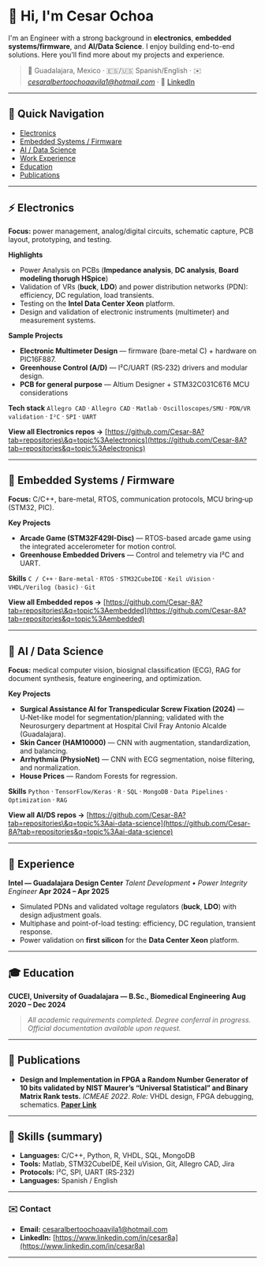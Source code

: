 # 👋 Hi, I'm **Cesar Ochoa**

I'm an Engineer with a strong background in **electronics**, **embedded systems/firmware**, and **AI/Data Science**. I enjoy building end-to-end solutions. Here you'll find more about my projects and experience.

> 📍 Guadalajara, Mexico · 🇪🇸/🇺🇸 Spanish/English · ✉️ *[cesaralbertoochoaavila1@hotmail.com](mailto:cesaralbertoochoaavila1@hotmail.com)* · 🔗 [LinkedIn](https://www.linkedin.com/in/cesar8a)
---

## 🧭 Quick Navigation

* [Electronics](#-electronics)
* [Embedded Systems / Firmware](#-embedded-systems--firmware)
* [AI / Data Science](#-ai--data-science)
* [Work Experience](#-experience)
* [Education](#-education)
* [Publications](#-publications)

---

## ⚡ Electronics

**Focus:** power management, analog/digital circuits, schematic capture, PCB layout, prototyping, and testing.

**Highlights**

* Power Analysis on PCBs (**Impedance analysis**, **DC analysis**, **Board modeling thorugh HSpice**)
* Validation of VRs (**buck**, **LDO**) and power distribution networks (PDN): efficiency, DC regulation, load transients.
* Testing on the **Intel Data Center Xeon** platform.
* Design and validation of electronic instruments (multimeter) and measurement systems.

**Sample Projects**

* **Electronic Multimeter Design** — firmware (bare-metal C) + hardware on PIC16F887.
* **Greenhouse Control (A/D)** — I²C/UART (RS‑232) drivers and modular design.
* **PCB for general purpose** — Altium Designer + STM32C031C6T6 MCU considerations

**Tech stack**
`Allegro CAD` · `Allegro CAD` · `Matlab` · `Oscilloscopes/SMU` · `PDN/VR validation` · `I²C` · `SPI` · `UART`

**View all Electronics repos →** [https://github.com/Cesar-8A?tab=repositories\&q=topic%3Aelectronics](https://github.com/Cesar-8A?tab=repositories&q=topic%3Aelectronics)

---

## 🔧 Embedded Systems / Firmware

**Focus:** C/C++, bare-metal, RTOS, communication protocols, MCU bring‑up (STM32, PIC).

**Key Projects**

* **Arcade Game (STM32F429I-Disc)** — RTOS-based arcade game using the integrated accelerometer for motion control.
* **Greenhouse Embedded Drivers** — Control and telemetry via I²C and UART.

**Skills**
`C / C++` · `Bare-metal` · `RTOS` · `STM32CubeIDE` · `Keil uVision` · `VHDL/Verilog (basic)` · `Git`

**View all Embedded repos →** [https://github.com/Cesar-8A?tab=repositories\&q=topic%3Aembedded](https://github.com/Cesar-8A?tab=repositories&q=topic%3Aembedded)

---

## 🤖 AI / Data Science

**Focus:** medical computer vision, biosignal classification (ECG), RAG for document synthesis, feature engineering, and optimization.

**Key Projects**

* **Surgical Assistance AI for Transpedicular Screw Fixation (2024)** — U‑Net‑like model for segmentation/planning; validated with the Neurosurgery department at Hospital Civil Fray Antonio Alcalde (Guadalajara).
* **Skin Cancer (HAM10000)** — CNN with augmentation, standardization, and balancing.
* **Arrhythmia (PhysioNet)** — CNN with ECG segmentation, noise filtering, and normalization.
* **House Prices** — Random Forests for regression.

**Skills**
`Python` · `TensorFlow/Keras` · `R` · `SQL` · `MongoDB` · `Data Pipelines` · `Optimization` · `RAG`

**View all AI/DS repos →** [https://github.com/Cesar-8A?tab=repositories\&q=topic%3Aai-data-science](https://github.com/Cesar-8A?tab=repositories&q=topic%3Aai-data-science)

---

## 💼 Experience

**Intel — Guadalajara Design Center**
*Talent Development • Power Integrity Engineer*
**Apr 2024 – Apr 2025**

* Simulated PDNs and validated voltage regulators (**buck**, **LDO**) with design adjustment goals.
* Multiphase and point-of-load testing: efficiency, DC regulation, transient response.
* Power validation on **first silicon** for the **Data Center Xeon** platform.

---

## 🎓 Education

**CUCEI, University of Guadalajara — B.Sc., Biomedical Engineering**
**Aug 2020 – Dec 2024**

> *All academic requirements completed. Degree conferral in progress. Official documentation available upon request.*

---

## 📄 Publications

* **Design and Implementation in FPGA a Random Number Generator of 10 bits validated by NIST Maurer’s “Universal Statistical” and Binary Matrix Rank tests.** *ICMEAE 2022*.
  *Role:* VHDL design, FPGA debugging, schematics.
  **[Paper Link]([https://DOI-OR-URL](https://ieeexplore.ieee.org/document/10414496))**

---

## 🧰 Skills (summary)

* **Languages:** C/C++, Python, R, VHDL, SQL, MongoDB
* **Tools:** Matlab, STM32CubeIDE, Keil uVision, Git, Allegro CAD, Jira
* **Protocols:** I²C, SPI, UART (RS‑232)
* **Languages:** Spanish / English

---

### ✉️ Contact

* **Email:** [cesaralbertoochoaavila1@hotmail.com](mailto:cesaralbertoochoaavila1@hotmail.com)
* **LinkedIn:** [https://www.linkedin.com/in/cesar8a](https://www.linkedin.com/in/cesar8a)

---

<!--
QUICK CUSTOMIZATION STEPS
1) Replace: USERNAME, REPO_1..4, email, and links.
2) (Optional) Enable stats/pin cards. If you don't want external services, remove the section.
3) Add topics to your repos so that "View all" filters by area.
4) Add real links to your featured projects in each section.
-->

